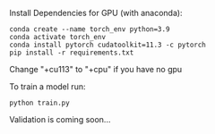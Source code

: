 Install Dependencies for GPU (with anaconda):
```
conda create --name torch_env python=3.9
conda activate torch_env
conda install pytorch cudatoolkit=11.3 -c pytorch
pip install -r requirements.txt
```
Change "+cu113" to "+cpu" if you have no gpu


To train a model run:
```
python train.py
```

Validation is coming soon...